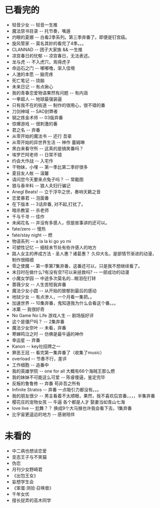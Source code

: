 # 已看完的

- 轻音少女  		-- 轻音一生推
- 魔法禁书目录  	-- 托节奏，嘴遁
- 灼眼的夏娜	    -- 白看2季系列。第三季弃番了。即便是钉宫癌。
- 旋风管家 	        -- 莫名其妙的看完了4季。。。
- CLANNAD 	        -- 团子大家族 && 一生推
- 凉宫春日的忧郁    -- 凉宫春日，无法表述。
- 龙与虎		    -- 不入虎穴，焉得虎子
- 命运石之门		-- 嘟嘟噜，渐入佳境
- 人渣的本愿   		-- 脑壳疼
- 死亡笔记			-- 烧脑
- 未来日记			-- 有点揪心
- 我的青春恋爱物语果然有问题 -- 有内涵
- 一拳超人			-- 地球最强装逼
- 只有我不在的街道	-- 制作的很用心，很不错的番
- 刀剑神域		    -- SAO封弊者
- 钢之炼金术师		-- 03版弃番 
- 惊爆游戏			-- 很刺激的番
- 君之名			-- 弃番
- 从零开始的魔法书	-- 还行 吾辈
- 从零开始的异世界生活 -- 神作 蕾姆琳
- 黑白来看守所		-- 这真的是搞笑番吗？
- 埃罗芒阿老师		-- 日常不错
- 约会大作战		-- 入宅作
- 干物妹，小埋		-- 第一季比第二季好很多
- 夏目友人帐		-- 温馨
- 请问您今天要来点兔子吗？ -- 常截图
- 狼与香辛料       	-- 狼人夫妇行骗记
- Anegl Beats!   	-- 立于浮华之世，奏响天籁之音
- 恋爱暴君			-- 泡面番
- 在下版本			-- 3话弃番, 对不起,打扰了。
- 暗杀教室			-- 杀老师
- 千与千寻			-- 佳作
- 未闻花名			-- 并没有多感人，但是故事讲的还可以。
- fate/zero			-- 慢热
- fate/stay night   -- 燃
- 物语系列      -- a la la ki go yo mi
- 可塑性记忆    -- 细枝末节处有些许感人的地方
- 路人女主的养成方法 - 圣人惠？诸葛惠？ 久仰大名，是部情节渐进的动漫，制作很精细
- 零之使魔      -- 第一季第7集弃番，这番还可以，只是我不想继续看了。
- 末日时在做什么?有没有空?可以来拯救吗?  -- 一部成功的动漫
- 小魔女学园    -- 中途多次莫名的...眼泪在打转
- 蔷薇少女      -- 人生苦短我弃番
- 魔法少女小圆  -- 从开始的致郁到最后的感动
- 地狱少女      -- 有点渗人，一个月看一集把。。
- 加速世界      -- 10集弃番，鬼知道我为什么会看这个番。。。
- 冰菓          -- 我很好奇
- No Game No Life 游戏人生  -- 剧场版好评
- 这个是僵尸吗？  -- 2集弃番
- 魔法少女奈叶    -- 未看，弃番
- 寒蝉鸣泣之时    -- 仿佛是最牛逼的神作
- 幸运星          -- 弃番
- Kanon          -- key社招牌之一
- 罪恶王冠        -- 看完第一集弃番了（收集了music）
- overload        -- 节奏不行，差评
- 工作细胞        -- 追番中
- 我的英雄学院    -- one for all 大概有66个海贼王那么燃
- 我的妹妹不可能这么可爱  -- 陈睿傻逼，鉴定完毕
- 反叛的鲁鲁修    -- 弃番 苟非吾之所有
- Infinite Stratos  -- 弃番 一点吸引力都没有。。。
- 我的朋友很少    -- 男主看着不太顺眼，果然，我不喜欢后宫番，，，，半集弃番
- 樱花庄的宠物女孩  -- 牛逼 各个都是人才 娶妻当如青山七海
- love live      -- 尬舞？？  换成9个大马猴也许我会看下去，1集弃番
- 比宇宙更遥远的地方  -- 感谢陪伴

# 未看的

- 中二病也想谈恋爱
- 变态王子与不笑猫
- 伪恋
- 月刊少女野崎君
- 《出包王女》
- 妄想学生会
- 《笨蛋·测验·召唤兽》
- 千年女优
- 擅长捉弄的高木同学
